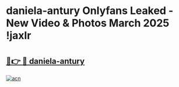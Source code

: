 # daniela-antury Onlyfans Leaked - New Video & Photos March 2025 !jaxlr

# <h2><a href="https://8ejtwt.iuczelnia.edu.pl?title=daniela-antury&ref=jaxlr">🔗👉 🔴 daniela-antury</a></h2>

[![acn](https://github.com/user-attachments/assets/0f9c940e-d8b0-45ae-aac7-cd30a18b3e1c)](https://8ejtwt.iuczelnia.edu.pl?title=daniela-antury&ref=jaxlr)

